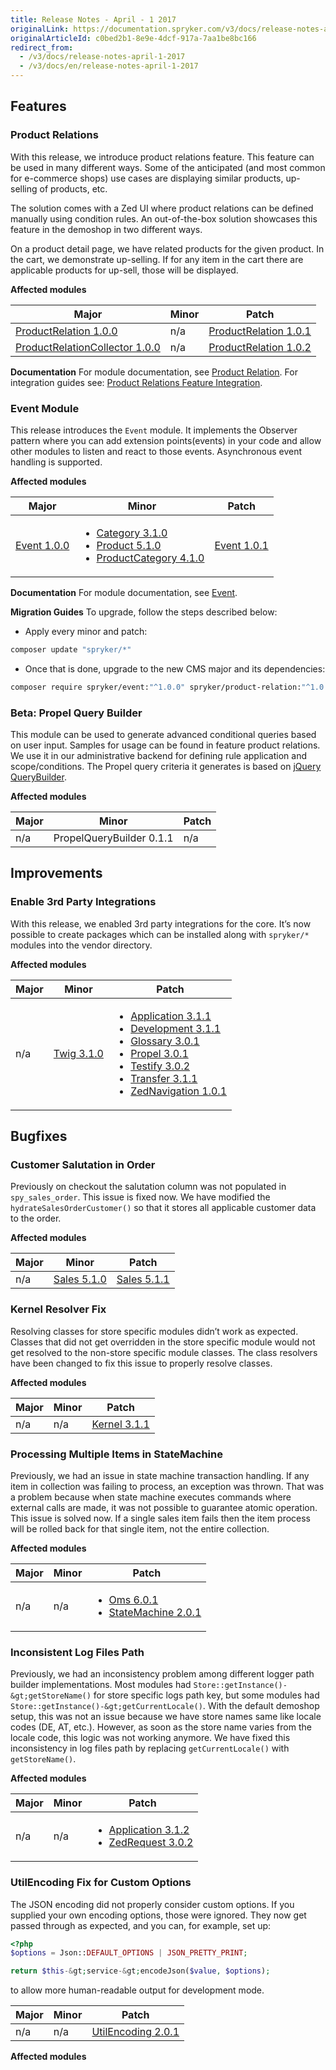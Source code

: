 ```yaml
---
title: Release Notes - April - 1 2017
originalLink: https://documentation.spryker.com/v3/docs/release-notes-april-1-2017
originalArticleId: c0bed2b1-8e9e-4dcf-917a-7aa1be8bc166
redirect_from:
  - /v3/docs/release-notes-april-1-2017
  - /v3/docs/en/release-notes-april-1-2017
---
```


<!--
used to be: http://spryker.github.io/release/2017/april-1/
-->

## Features
### Product Relations
With this release, we introduce product relations feature. This feature can be used in many different ways. Some of the anticipated (and most common for e-commerce shops) use cases are displaying similar products, up-selling of products, etc.

The solution comes with a Zed UI where product relations can be defined manually using condition rules. An out-of-the-box solution showcases this feature in the demoshop in two different ways.

On a product detail page, we have related products for the given product. In the cart, we demonstrate up-selling. If for any item in the cart there are applicable products for up-sell, those will be displayed.

**Affected modules**


| Major | Minor | Patch |
| --- | --- | --- |
| [ProductRelation 1.0.0](https://github.com/spryker/product-relation/releases/tag/1.0.0) | n/a | [ProductRelation 1.0.1](https://github.com/spryker/ProductRelation/releases/tag/1.0.1)|
| [ProductRelationCollector 1.0.0](https://github.com/spryker/product-relation-collector/releases/tag/1.0.0) | n/a | [ProductRelation 1.0.2](https://github.com/spryker/product-relation/releases/tag/1.0.2) |

**Documentation**
For module documentation, see [Product Relation](/docs/scos/dev/features/201907.0/product-management/product-relations/product-relations.html). For integration guides see: [Product Relations Feature Integration](/docs/scos/dev/migration-and-integration/201907.0/feature-integration-guides/product-relation-integration.html).

### Event Module
This release introduces the `Event` module. It implements the Observer pattern where you can add extension points(events) in your code and allow other modules to listen and react to those events. Asynchronous event handling is supported.

**Affected modules**

| Major | Minor | Patch |
| --- | --- | --- |
| [Event 1.0.0](https://github.com/spryker/Event/releases/tag/1.0.0) | <ul><li>[Category 3.1.0](https://github.com/spryker/Category/releases/tag/3.1.0)</li><li>[Product 5.1.0](https://github.com/spryker/Product/releases/tag/5.1.0)</li><li> [ProductCategory 4.1.0](https://github.com/spryker/product-category/releases/tag/4.1.0)</li></ul> | [Event 1.0.1](https://github.com/spryker/Event/releases/tag/1.0.1) |

**Documentation**
For module documentation, see [Event](/docs/scos/dev/developer-guides/201907.0/development-guide/back-end/data-manipulation/data-publishing/event/event.html).

**Migration Guides**
To upgrade, follow the steps described below:

* Apply every minor and patch:

```bash
composer update "spryker/*"
```
* Once that is done, upgrade to the new CMS major and its dependencies:

```bash
composer require spryker/event:"^1.0.0" spryker/product-relation:"^1.0.0" spryker/product-relation-collector:"^1.0.0"
```

### Beta: Propel Query Builder
This module can be used to generate advanced conditional queries based on user input. Samples for usage can be found in feature product relations. We use it in our administrative backend for defining rule application and scope/conditions. The Propel query criteria it generates is based on [jQuery QueryBuilder](http://querybuilder.js.org/).

**Affected modules**

| Major | Minor | Patch |
| --- | --- | --- |
| n/a | PropelQueryBuilder 0.1.1 | n/a |

## Improvements
### Enable 3rd Party Integrations
With this release, we enabled 3rd party integrations for the core. It’s now possible to create packages which can be installed along with `spryker/*` modules into the vendor directory.

**Affected modules**

| Major | Minor | Patch |
| --- | --- | --- |
| n/a |[Twig 3.1.0](https://github.com/spryker/Twig/releases/tag/3.1.0)  | <ul><li>[Application 3.1.1](https://github.com/spryker/Application/releases/tag/3.1.1)</li><li>[Development 3.1.1](https://github.com/spryker/Development/releases/tag/3.1.1)</li><li>[Glossary 3.0.1](https://github.com/spryker/Glossary/releases/tag/3.0.1)</li><li>[Propel 3.0.1](https://github.com/spryker/Propel/releases/tag/3.0.1)</li><li>[Testify 3.0.2](https://github.com/spryker/Testify/releases/tag/3.0.2)</li><li>[Transfer 3.1.1](https://github.com/spryker/Transfer/releases/tag/3.1.1)</li><li>[ZedNavigation 1.0.1](https://github.com/spryker/zed-navigation/releases/tag/1.0.1)</li></ul> |

## Bugfixes
### Customer Salutation in Order
Previously on checkout the salutation column was not populated in   `spy_sales_order`. This issue is fixed now. We have modified the `hydrateSalesOrderCustomer()` so that it stores all applicable customer data to the order.

**Affected modules**

| Major | Minor | Patch |
| --- | --- | --- |
| n/a | [Sales 5.1.0](https://github.com/spryker/Sales/releases/tag/5.1.0) |[Sales 5.1.1](https://github.com/spryker/Sales/releases/tag/5.1.1)  |

### Kernel Resolver Fix
Resolving classes for store specific modules didn’t work as expected. Classes that did not get overridden in the store specific module would not get resolved to the non-store specific module classes. The class resolvers have been changed to fix this issue to properly resolve classes.

**Affected modules**

| Major | Minor | Patch |
| --- | --- | --- |
| n/a | n/a | [Kernel 3.1.1](https://github.com/spryker/Kernel/releases/tag/3.1.1) |

### Processing Multiple Items in StateMachine
Previously, we had an issue in state machine transaction handling. If any item in collection was failing to process, an exception was thrown. That was a problem because when state machine executes commands where external calls are made, it was not possible to guarantee atomic operation. This issue is solved now. If a single sales item fails then the item process will be rolled back for that single item, not the entire collection.

**Affected modules**

| Major | Minor | Patch |
| --- | --- | --- |
|n/a  | n/a | <ul><li>[Oms 6.0.1](https://github.com/spryker/Oms/releases/tag/6.0.1)</li><li>[StateMachine 2.0.1](https://github.com/spryker/state-machine/releases/tag/2.0.1)</li></ul> |

### Inconsistent Log Files Path
Previously, we had an inconsistency problem among different logger path builder implementations. Most modules had `Store::getInstance()-&gt;getStoreName()` for store specific logs path key, but some modules had `Store::getInstance()-&gt;getCurrentLocale()`. With the default demoshop setup, this was not an issue because we have store names same like locale codes (DE, AT, etc.). However, as soon as the store name varies from the locale code, this logic was not working anymore. We have fixed this inconsistency in log files path by replacing `getCurrentLocale()` with `getStoreName()`.

**Affected modules**

| Major | Minor | Patch |
| --- | --- | --- |
| n/a | n/a | <ul><li>[Application 3.1.2](https://github.com/spryker/Application/releases/tag/3.1.2)</li><li>[ZedRequest 3.0.2](https://github.com/spryker/ZedRequest/releases/tag/3.0.2)</li></ul> |

### UtilEncoding Fix for Custom Options
The JSON encoding did not properly consider custom options. If you supplied your own encoding options, those were ignored. They now get passed through as expected, and you can, for example, set up:

```php
<?php
$options = Json::DEFAULT_OPTIONS | JSON_PRETTY_PRINT;

return $this-&gt;service-&gt;encodeJson($value, $options);
```
to allow more human-readable output for development mode.

| Major | Minor | Patch |
| --- | --- | --- |
|  n/a| n/a | [UtilEncoding 2.0.1](https://github.com/spryker/util-encoding/releases/tag/2.0.1) |
**Affected modules**

